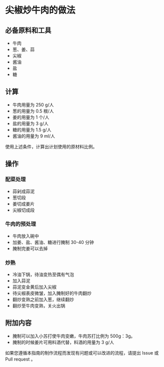 # 尖椒炒牛肉的做法

## 必备原料和工具

* 牛肉
* 葱、姜、蒜
* 尖椒
* 酱油
* 盐
* 糖

## 计算

* 牛肉用量为 250 g/人
* 葱的用量为 0.5 根/人
* 姜的用量为 1 个/人
* 盐的用量为 3 g/人
* 糖的用量为 1.5 g/人
* 酱油的用量为 9 ml/人

使用上述条件，计算出计划使用的原材料比例。

## 操作

### 配菜处理

* 蒜剁成蒜泥
* 葱切段
* 姜切成姜片
* 尖椒切成段

### 牛肉的预处理

* 牛肉放入碗中
* 加姜、盐、酱油、糖进行腌制 30-40 分钟
* 腌制完姜可以去掉

### 炒熟

* 冷油下锅，待油变热至偶有气泡
* 加入蒜泥
* 蒜泥变金黄后加入尖椒
* 待尖椒表皮微皱，加入腌制好的牛肉翻炒
* 翻炒变熟之前加入葱，继续翻炒
* 翻炒至牛肉变熟，关火出锅

## 附加内容

* 腌制可以加入小苏打使牛肉变嫩，牛肉苏打比例为 500g：3g。
* 腌制的时候姜片可用料酒代替，料酒的用量为 3 g/人

如果您遵循本指南的制作流程而发现有问题或可以改进的流程，请提出 Issue 或 Pull request 。
